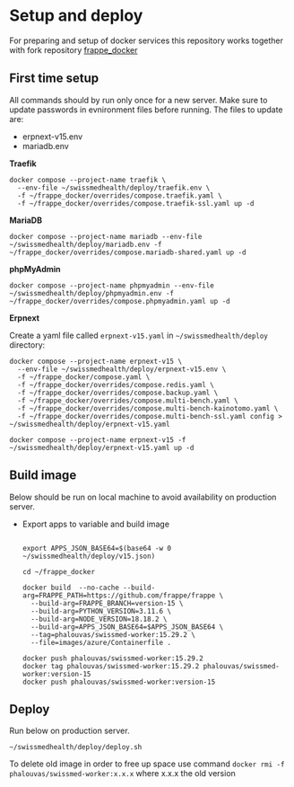 
# Setup and deploy

For preparing and setup of docker services this repository works together with fork repository [frappe_docker](https://github.com/phalouvas/frappe_docker.git)

## First time setup

All commands should by run only once for a new server. Make sure to update passwords in evnironment files before running.
The files to update are:
* erpnext-v15.env
* mariadb.env

**Traefik**

```shell
docker compose --project-name traefik \
  --env-file ~/swissmedhealth/deploy/traefik.env \
  -f ~/frappe_docker/overrides/compose.traefik.yaml \
  -f ~/frappe_docker/overrides/compose.traefik-ssl.yaml up -d
```

**MariaDB**

```shell
docker compose --project-name mariadb --env-file ~/swissmedhealth/deploy/mariadb.env -f ~/frappe_docker/overrides/compose.mariadb-shared.yaml up -d
```

**phpMyAdmin**

```shell
docker compose --project-name phpmyadmin --env-file ~/swissmedhealth/deploy/phpmyadmin.env -f ~/frappe_docker/overrides/compose.phpmyadmin.yaml up -d
```

**Erpnext**

Create a yaml file called `erpnext-v15.yaml` in `~/swissmedhealth/deploy` directory:

```shell
docker compose --project-name erpnext-v15 \
  --env-file ~/swissmedhealth/deploy/erpnext-v15.env \
  -f ~/frappe_docker/compose.yaml \
  -f ~/frappe_docker/overrides/compose.redis.yaml \
  -f ~/frappe_docker/overrides/compose.backup.yaml \
  -f ~/frappe_docker/overrides/compose.multi-bench.yaml \
  -f ~/frappe_docker/overrides/compose.multi-bench-kainotomo.yaml \
  -f ~/frappe_docker/overrides/compose.multi-bench-ssl.yaml config > ~/swissmedhealth/deploy/erpnext-v15.yaml
```

```shell
docker compose --project-name erpnext-v15 -f ~/swissmedhealth/deploy/erpnext-v15.yaml up -d
```

## Build image

Below should be run on local machine to avoid availability on production server.

- Export apps to variable and build image
  ```shell

  export APPS_JSON_BASE64=$(base64 -w 0 ~/swissmedhealth/deploy/v15.json)

  cd ~/frappe_docker

  docker build  --no-cache --build-arg=FRAPPE_PATH=https://github.com/frappe/frappe \
    --build-arg=FRAPPE_BRANCH=version-15 \
    --build-arg=PYTHON_VERSION=3.11.6 \
    --build-arg=NODE_VERSION=18.18.2 \
    --build-arg=APPS_JSON_BASE64=$APPS_JSON_BASE64 \
    --tag=phalouvas/swissmed-worker:15.29.2 \
    --file=images/azure/Containerfile .

  docker push phalouvas/swissmed-worker:15.29.2
  docker tag phalouvas/swissmed-worker:15.29.2 phalouvas/swissmed-worker:version-15
  docker push phalouvas/swissmed-worker:version-15

    ```

## Deploy

Run below on production server.

```shell
~/swissmedhealth/deploy/deploy.sh
```

To delete old image in order to free up space use command `docker rmi -f phalouvas/swissmed-worker:x.x.x` where x.x.x the old version
